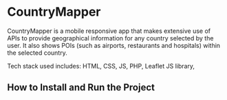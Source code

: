 # CountryMapper
CountryMapper is a mobile responsive app that makes extensive use of APIs to provide geographical information for any country selected by the user. 
It also shows POIs (such as airports, restaurants and hospitals) within the selected country.

Tech stack used includes: HTML, CSS, JS, PHP, Leaflet JS library,

## How to Install and Run the Project


